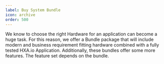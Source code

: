 ```yaml
---
label: Buy System Bundle
icon: archive
order: 500
---
```

We know to choose the right Hardware for an application can become a huge task. For this reason, we offer a Bundle package that will include modern and business requirement fitting hardware combined with a fully tested HXA.io Application. Additionally, these bundles offer some more features. The feature set depends on the bundle.